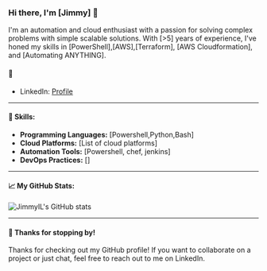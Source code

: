 ### Hi there, I'm [Jimmy] 👋

I'm an automation and cloud enthusiast with a passion for solving complex problems with simple scalable solutions. With [>5] years of experience, I've honed my skills in [PowerShell],[AWS],[Terraform], [AWS Cloudformation], and [Automating ANYTHING].


<!-- #### 🌱 I'm currently learning:

- [New technology 1](https://linktoresource.com): Description of new technology 1.
- [New technology 2](https://linktoresource.com): Description of new technology 2.
-->

#### 💬
- LinkedIn: [Profile](https://www.linkedin.com/in/jimmymoran/)
---

#### 🚀 Skills:

- **Programming Languages:** [Powershell,Python,Bash]
- **Cloud Platforms:** [List of cloud platforms]
- **Automation Tools:** [Powershell, chef, jenkins]
- **DevOps Practices:** []

---

#### 📈 My GitHub Stats:

![JimmyIL's GitHub stats](https://github-readme-stats.vercel.app/api?username=JimmyIL&show_icons=true&theme=transparent)

---
#### 🎉 Thanks for stopping by!
Thanks for checking out my GitHub profile! If you want to collaborate on a project or just chat, feel free to reach out to me on LinkedIn.
